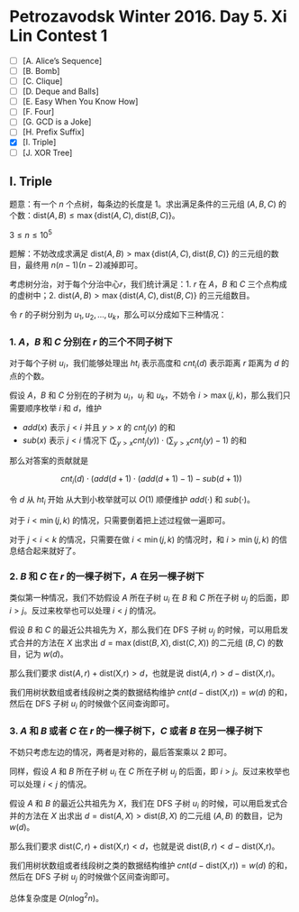 # Petrozavodsk Winter 2016. Day 5. Xi Lin Contest 1

+ [ ] [A. Alice’s Sequence]
+ [ ] [B. Bomb]
+ [ ] [C. Clique]
+ [ ] [D. Deque and Balls]
+ [ ] [E. Easy When You Know How]
+ [ ] [F. Four]
+ [ ] [G. GCD is a Joke]
+ [ ] [H. Prefix Suffix]
+ [x] [I. Triple]
+ [ ] [J. XOR Tree]

## I. Triple

题意：有一个 $n$ 个点树，每条边的长度是 $1$。求出满足条件的三元组 $(A, B, C)$ 的个数：$\text{dist}(A,B) \le \max\{\text{dist}(A,C), \text{dist}(B,C)\}$。

$3 \le n \le 10^5$

题解：不妨改成求满足 $\text{dist}(A,B) > \max\{\text{dist}(A,C), \text{dist}(B,C)\}$ 的三元组的数目，最终用 $n(n - 1)(n - 2)$减掉即可。

考虑树分治，对于每个分治中心$r$，我们统计满足：1. $r$ 在 $A$，$B$ 和 $C$ 三个点构成的虚树中；2. $\text{dist}(A,B) > \max\{\text{dist}(A,C), \text{dist}(B,C)\}$ 的三元组数目。

令 $r$ 的子树分别为 $u_1, u_2, \dots, u_k$，那么可以分成如下三种情况：

### 1. $A$，$B$ 和 $C$ 分别在 $r$ 的三个不同子树下

对于每个子树 $u_i$，我们能够处理出 $ht_i$ 表示高度和 $cnt_i(d)$ 表示距离 $r$ 距离为 $d$ 的点的个数。

假设 $A$，$B$ 和 $C$ 分别在的子树为 $u_i$，$u_j$ 和 $u_k$，不妨令 $i > \max(j, k)$，那么我们只需要顺序枚举 $i$ 和 $d$，维护

+ $add(x)$ 表示 $j < i$ 并且 $y > x$ 的 $cnt_j(y)$ 的和
+ $sub(x)$ 表示 $j < i$ 情况下 $(\sum_{y > x} cnt_j(y)) \cdot (\sum_{y > x} cnt_j(y) - 1)$ 的和

那么对答案的贡献就是

$$
cnt_i(d) \cdot (add(d+1) \cdot (add(d+1)-1) - sub(d+1))
$$

令 $d$ 从 $ht_i$ 开始 从大到小枚举就可以 $O(1)$ 顺便维护 $add(\cdot)$ 和 $sub(\cdot)$。

对于 $i < \min(j, k)$ 的情况，只需要倒着把上述过程做一遍即可。

对于 $j < i < k$ 的情况，只需要在做 $i < \min(j, k)$ 的情况时，和 $i > \min(j, k)$ 的信息结合起来就好了。

### 2. $B$ 和 $C$ 在 $r$ 的一棵子树下，$A$ 在另一棵子树下

类似第一种情况，我们不妨假设 $A$ 所在子树 $u_i$ 在 $B$ 和 $C$ 所在子树 $u_j$ 的后面，即 $i > j$。反过来枚举也可以处理 $i < j$ 的情况。

假设 $B$ 和 $C$ 的最近公共祖先为 $X$，那么我们在 DFS 子树 $u_j$ 的时候，可以用启发式合并的方法在 $X$ 出求出 $d=\max(\text{dist}(B,X),\text{dist}(C,X))$ 的二元组 $(B, C)$ 的数目，记为 $w(d)$。

那么我们要求 $\text{dist}(A,r) + \text{dist(X,r)} > d$，也就是说 $\text{dist}(A,r) > d - \text{dist(X,r)}$。

我们用树状数组或者线段树之类的数据结构维护 $cnt(d - \text{dist(X,r)}) = w(d)$ 的和，然后在 DFS 子树 $u_i$ 的时候做个区间查询即可。

### 3. $A$ 和 $B$ 或者 $C$ 在 $r$ 的一棵子树下，$C$ 或者 $B$ 在另一棵子树下

不妨只考虑左边的情况，两者是对称的，最后答案乘以 $2$ 即可。

同样，假设 $A$ 和 $B$ 所在子树 $u_i$ 在 $C$ 所在子树 $u_j$ 的后面，即 $i > j$。反过来枚举也可以处理 $i < j$ 的情况。

假设 $A$ 和 $B$ 的最近公共祖先为 $X$，我们在 DFS 子树 $u_i$ 的时候，可以用启发式合并的方法在 $X$ 出求出 $d=\text{dist}(A,X) > \text{dist}(B,X)$ 的二元组 $(A, B)$ 的数目，记为 $w(d)$。

那么我们要求 $\text{dist}(C,r) + \text{dist(X,r)} < d$，也就是说 $\text{dist}(B,r) < d - \text{dist(X,r)}$。

我们用树状数组或者线段树之类的数据结构维护 $cnt(d - \text{dist(X,r)}) = w(d)$ 的和，然后在 DFS 子树 $u_j$ 的时候做个区间查询即可。

总体复杂度是 $O(n \log^2 n)$。